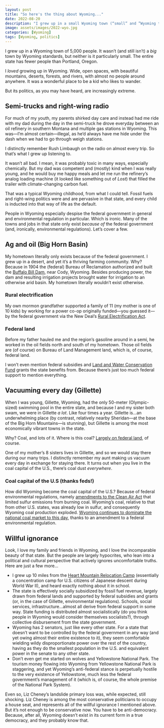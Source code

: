 ```yaml
---
layout: post
title: "So here's the thing about Wyoming..."
date: 2022-08-20
description: "I grew up in a small Wyoming town (“small” and ”Wyoming town” are, of course, redundant). It's a state of staggering natural beauty, sparsely populated by simple, kind people who seem to have no idea how hypocritical their beliefs are."
image: assets/images/2022-wyo.jpg
categories: [Wyoming]
tags: [Wyoming, politics]
---
```


I grew up in a Wyoming town of 5,000 people. It wasn’t (and still isn’t) a _big_ town by Wyoming standards, but neither is it particularly small. The entire state has fewer people than Portland, Oregon.

I _loved_ growing up in Wyoming. Wide, open spaces, with beautiful mountains, deserts, forests, and rivers, with almost no people around anywhere. It was a wonderful place to be a kid who likes to wander.

But its politics, as you may have heard, are increasingly extreme.

## Semi-trucks and right-wing radio

For much of my youth, my parents shirked day care and instead had me ride with my dad during the day in the semi-truck he drove everyday between an oil refinery in southern Montana and multiple gas stations in Wyoming. This was—I’m almost certain—illegal, as he’d always have me hide under the dash when we had to go through weigh stations.

I distinctly remember Rush Limbaugh on the radio on almost every trip. So that’s what I grew up listening to.

It wasn’t all bad. I mean, it was probably toxic in many ways, especially chemically. But my dad was competent and (mostly) kind when I was really young, and he would buy me happy meals and let me run the refinery’s analog loading machine (it looked like something out of <cite>Lost</cite>) that filled the trailer with climate-changing carbon fuel.

That was a typical Wyoming childhood, from what I could tell. Fossil fuels and right-wing politics were and are pervasive in that state, and every child is inducted into that way of life as the default. 

People in Wyoming especially despise the federal government in general and environmental regulation in particular. Which is ironic. Many of the towns and jobs in that state only exist _because of_ the federal government (and, ironically, environmental regulations). Let’s cover a few.

## Ag and oil (Big Horn Basin)

My hometown literally only exists because of the federal government. I grew up in a desert, and yet it’s a thriving farming community. Why? Because in 1904 the (federal) Bureau of Reclamation authorized and built the [Buffalo Bill Dam](https://en.wikipedia.org/wiki/Buffalo_Bill_Dam), near Cody, Wyoming. Besides producing power, the dam and resulting irrigation projects brought water for irrigation to an otherwise arid basin. My hometown literally wouldn’t exist otherwise.

### Rural electrification
My own mormon grandfather supported a family of 11 (my mother is one of 10 kids) by working for a power co-op originally funded—you guessed it—by the federal government via the New Deal’s [Rural Electrification Act](https://en.wikipedia.org/wiki/Rural_Electrification_Act).

### Federal land
Before my father hauled me and the region’s gasoline around in a semi, he worked in the oil fields north and south of my hometown. Those oil fields are (of course) on Bureau of Land Management land, which is, of course, federal land.

I won’t even mention federal subsidies and [Land and Water Conservation Fund](https://www.doi.gov/lwcf) grants the state benefits from. Because there’s just too much federal support to mention everything.

## Vacuuming every day (Gillette)

When I was young, Gillette, Wyoming, had the only 50-meter (Olympic-sized) swimming pool in the entire state, and because I and my sister both swam, we were in Gillette _a lot_. Like four times a year. Gillette is...an underwhelming place (by contrast, relatively nearby Sheridan—at the base of the Big Horn Mountains—is stunning), but Gillette is among the most economically vibrant towns in the state. 

Why? Coal, and lots of it. Where is this coal? [Largely on federal land](https://revenuedata.doi.gov/explore?dataType=Revenue&location=NF%2CNA%2CWY&mapLevel=State&offshoreRegions=false&period=Calendar%20Year&year=2021), of course.

One of my mother’s 8 sisters lives in Gillette, and so we would stay there during our many trips. I distinctly remember my aunt making us vacuum every day in exchange for staying there. It turns out when you live in the coal capital of the U.S., there’s coal dust _everywhere_.

### Coal capital of the U.S (thanks feds!)

How did Wyoming become the coal capital of the U.S.? Because of federal environmental regulations, namely [amendments to the Clean Air Act](https://www.wyohistory.org/encyclopedia/coal-business-wyoming) that limited sulfur emissions from burning coal. Wyoming’s coal, relative to that from other U.S. states, was already low in sulfur, and consequently Wyoming coal production exploded. [Wyoming continues to dominate the national coal market to this day](https://www.nsenergybusiness.com/features/top-five-coal-producing-states-us/), thanks to an amendment to a federal environmental regulation.

## Willful ignorance

Look, I love my family and friends in Wyoming, and I love the incomparable beauty of that state. But the people are largely hypocrites, who lean into a political and cultural perspective that actively ignores uncomfortable truths. Here are just a few more...

- I grew up 10 miles from the [Heart Mountain Relocation Camp](https://www.nps.gov/places/heart-mountain-relocation-center.htm) (essentially a concentration camp for U.S. citizens of Japanese descent during World War II), and heard exactly nothing about it in school.
- The state is effectively socially subsidized by fossil fuel revenue, largely drawn from federal lands and supported by federal subsidies and grants (or, in the case of Gillette, environmental regulations). Schools, social services, infrastructure...almost all derive from federal support in some way. State funding is distributed almost socialistically (do you think people in Wyoming would consider themselves socialists?), through collective disbursement from the state government.
- Wyoming has 2 senators, just like every other state. For a state that doesn’t want to be controlled by the federal government in any way (and yet owing almost their entire existence to it), they seem comfortable wielding wildy disproportionate power over the rest of the country, having as they do the smallest population in the U.S. and equivalent power in the senate to any other state.
- Don’t even get me started on wolves and Yellowstone National Park. The tourism money flowing into Wyoming from Yellowstone National Park is staggering, and yet Wyoming’s anti-federal stance is perpetually hostile to the very existence of Yellowstone, much less the federal government’s management of it (which is, of course, the whole premise of the National Park System). 

Even so, Liz Cheney’s landslide primary loss was, while expected, still shocking. Liz Cheney is among the most conservative politicians to occupy a house seat, and represents all of the willful ignorance I mentioned above. But it’s not enough to be conservative now. You have to be anti-democracy. Because, after all, Wyoming doesn’t exist in its current form in a true democracy, and they probably know that. 